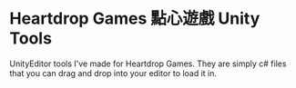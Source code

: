 # Heartdrop Games 點心遊戲 Unity Tools

UnityEditor tools I've made for Heartdrop Games. They are simply c# files that you can drag and drop into your editor to load it in.
